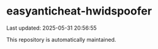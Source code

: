 # easyanticheat-hwidspoofer

Last updated: 2025-05-31 20:56:55

This repository is automatically maintained.

